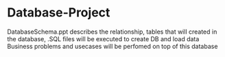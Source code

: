 # Database-Project
DatabaseSchema.ppt describes the relationship, tables that will created in the database,
.SQL files will be executed to create DB and load data
Business problems and usecases will be perfomed on top of this database
